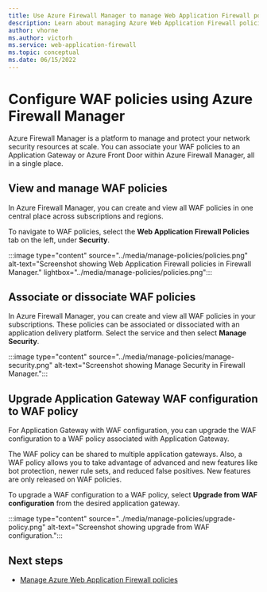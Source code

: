 ```yaml
---
title: Use Azure Firewall Manager to manage Web Application Firewall policies
description: Learn about managing Azure Web Application Firewall policies using Azure Firewall Manager
author: vhorne
ms.author: victorh
ms.service: web-application-firewall
ms.topic: conceptual
ms.date: 06/15/2022
---
```


# Configure WAF policies using Azure Firewall Manager

Azure Firewall Manager is a platform to manage and protect your network security resources at scale. You can associate your WAF policies to an Application Gateway or Azure Front Door within Azure Firewall Manager, all in a single place.

## View and manage WAF policies

In Azure Firewall Manager, you can create and view all WAF policies in one central place across subscriptions and regions. 

To navigate to WAF policies, select the **Web Application Firewall Policies** tab on the left, under **Security**.

:::image type="content" source="../media/manage-policies/policies.png" alt-text="Screenshot showing Web Application Firewall policies in Firewall Manager." lightbox="../media/manage-policies/policies.png":::

## Associate or dissociate WAF policies

In Azure Firewall Manager, you can create and view all WAF policies in your subscriptions. These policies can be associated or dissociated with an application delivery platform. Select the service and then select **Manage Security**.

:::image type="content" source="../media/manage-policies/manage-security.png" alt-text="Screenshot showing Manage Security in Firewall Manager.":::

## Upgrade Application Gateway WAF configuration to WAF policy

For Application Gateway with WAF configuration, you can upgrade the WAF configuration to a WAF policy associated with Application Gateway. 

The WAF policy can be shared to multiple application gateways. Also, a WAF policy allows you to take advantage of advanced and new features like bot protection, newer rule sets, and reduced false positives. New features are only released on WAF policies.

To upgrade a WAF configuration to a WAF policy, select **Upgrade from WAF configuration** from the desired application gateway.

:::image type="content" source="../media/manage-policies/upgrade-policy.png" alt-text="Screenshot showing upgrade from WAF configuration.":::

## Next steps

- [Manage Azure Web Application Firewall policies](../../firewall-manager/manage-web-application-firewall-policies.md)

